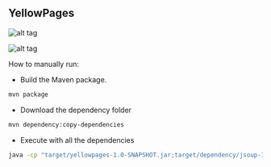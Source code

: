 ## YellowPages

![alt tag](http://i.imgur.com/AAzkzn3.jpg)

![alt tag](http://i.imgur.com/7IBcjXb.png)

How to manually run:

* Build the Maven package.

```bash
mvn package
```

* Download the dependency folder

```bash
mvn dependency:copy-dependencies
```

* Execute with all the dependencies

```bash
java -cp "target/yellowpages-1.0-SNAPSHOT.jar;target/dependency/jsoup-1.7.3.jar" com.elvisoliveira.yellowpages.yellowpages
```

